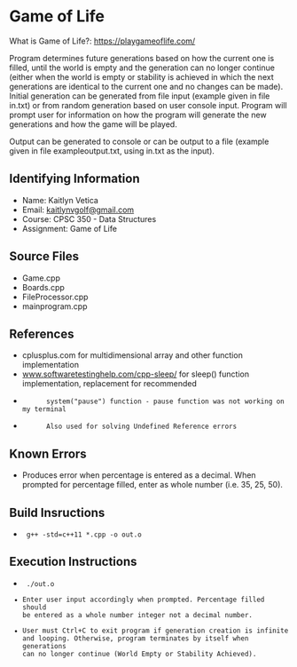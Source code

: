 # Game of Life
What is Game of Life?: https://playgameoflife.com/

Program determines future generations based on how the current one is filled, until the world is empty and the generation can no longer continue (either when the world is empty or stability is achieved in which the next generations are identical to the current one and no changes can be made). Initial generation can be generated from file input (example given in file in.txt) or from random generation based on user console input. Program will prompt user for information on how the program will generate the new generations and how the game will be played. 

Output can be generated to console or can be output to a file (example given in file exampleoutput.txt, using in.txt as the input).

## Identifying Information

* Name: Kaitlyn Vetica
* Email: kaitlynvgolf@gmail.com
* Course: CPSC 350 - Data Structures
* Assignment: Game of Life

## Source Files

* Game.cpp
* Boards.cpp
* FileProcessor.cpp
* mainprogram.cpp

## References

* cplusplus.com for multidimensional array and other function implementation
* www.softwaretestinghelp.com/cpp-sleep/ for sleep() function implementation, replacement for recommended
*           system("pause") function - pause function was not working on my terminal
*           Also used for solving Undefined Reference errors

## Known Errors

* Produces error when percentage is entered as a decimal. When prompted for percentage filled, enter as whole number (i.e. 35, 25, 50).

## Build Insructions

* <code> g++ -std=c++11 *.cpp -o out.o </code>

## Execution Instructions

* <code> ./out.o
* Enter user input accordingly when prompted. Percentage filled should be entered as a whole number integer not a decimal number. 
* User must Ctrl+C to exit program if generation creation is infinite and looping. Otherwise, program terminates by itself when generations can no longer continue (World Empty or Stability Achieved).

